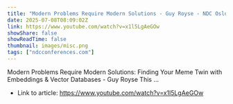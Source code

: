 ```yaml
---
title: "Modern Problems Require Modern Solutions - Guy Royse - NDC Oslo 2025"
date: 2025-07-08T08:09:02Z
link: https://www.youtube.com/watch?v=x1l5LgAeGOw
showShare: false
showReadTime: false
thumbnail: images/misc.png
tags: ["ndcconferences.com"]
---
```

Modern Problems Require Modern Solutions: Finding Your Meme Twin with Embeddings & Vector Databases - Guy Royse This ...

- Link to article: https://www.youtube.com/watch?v=x1l5LgAeGOw